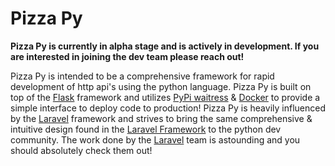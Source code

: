 # Pizza Py

**Pizza Py is currently in alpha stage and is actively in development. If you are interested in joining the dev team please reach out!**

Pizza Py is intended to be a comprehensive framework for rapid development of http api's using the python language. Pizza Py is built on top of the [Flask](https://flask.palletsprojects.com/en/2.0.x/) framework and utilizes [PyPi waitress](https://pypi.org/project/waitress/) & [Docker](https://www.docker.com/) to provide a simple interface to deploy code to production! Pizza Py is heavily influenced by the [Laravel](https://laravel.com/) framework and strives to bring the same comprehensive & intuitive design found in the [Laravel Framework](https://laravel.com/) to the python dev community. The work done by the [Laravel](https://laravel.com/) team is astounding and you should absolutely check them out!   

